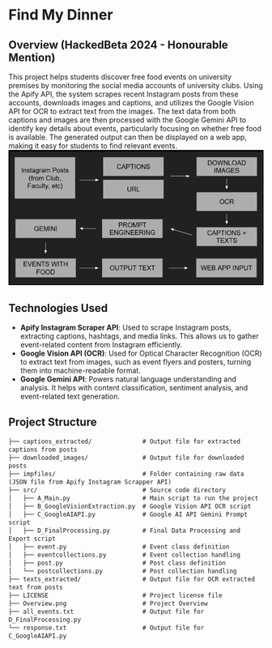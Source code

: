 # Find My Dinner

## Overview (HackedBeta 2024 - Honourable Mention)

This project helps students discover free food events on university premises by monitoring the social media accounts of university clubs. Using the Apify API, the system scrapes recent Instagram posts from these accounts, downloads images and captions, and utilizes the Google Vision API for OCR to extract text from the images. The text data from both captions and images are then processed with the Google Gemini API to identify key details about events, particularly focusing on whether free food is available. The generated output can then be displayed on a web app, making it easy for students to find relevant events.
![Project Overwiew](Overview.jpg)

## Technologies Used

- **Apify Instagram Scraper API**: Used to scrape Instagram posts, extracting captions, hashtags, and media links. This allows us to gather event-related content from Instagram efficiently.
- **Google Vision API (OCR)**: Used for Optical Character Recognition (OCR) to extract text from images, such as event flyers and posters, turning them into machine-readable format.
- **Google Gemini API**: Powers natural language understanding and analysis. It helps with content classification, sentiment analysis, and event-related text generation.

## Project Structure

```
├── captions_extracted/              # Output file for extracted captions from posts
├── downloaded_images/               # Output file for downloaded posts
├── impfiles/                        # Folder containing raw data (JSON file from Apify Instagram Scrapper API)
├── src/                             # Source code directory
│   ├── A_Main.py                    # Main script to run the project
│   ├── B_GoogleVisionExtraction.py  # Google Vision API OCR script
│   ├── C_GoogleAIAPI.py             # Google AI API Gemini Prompt script
│   ├── D_FinalProcessing.py         # Final Data Processing and Export script
│   ├── event.py                     # Event class definition
│   ├── eventcollections.py          # Event collection handling
│   ├── post.py                      # Post class definition
│   └── postcollections.py           # Post collection handling
├── texts_extracted/                 # Output file for OCR extracted text from posts
├── LICENSE                          # Project license file
├── Overview.png                     # Project Overview
├── all_events.txt                   # Output file for D_FinalProcessing.py
└── response.txt                     # Output file for C_GoogleAIAPI.py
